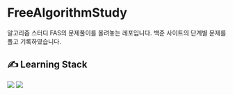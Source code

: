 # FreeAlgorithmStudy

알고리즘 스터디 FAS의 문제풀이를 올려놓는 레포입니다.
백준 사이트의 단계별 문제를 풀고 기록하였습니다.
## ✍️ Learning Stack

<img src="https://img.shields.io/badge/JavaScript-yellow?style=flat-square&logo=JavaScript&logoColor=white"/>  <img src="https://img.shields.io/badge/Python-3766AB?style=flat-square&logo=Python&logoColor=white"/> 
